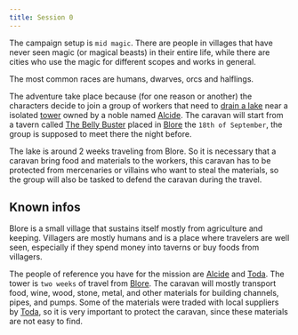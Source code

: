 ```yaml
---
title: Session 0
---
```


The campaign setup is `mid magic`. There are people in villages that have never seen magic (or magical beasts) in their entire life, while there are cities who use the magic for different scopes and works in general.

The most common races are humans, dwarves, orcs and halflings.

The adventure take place because (for one reason or another) the characters decide to join a group of workers that need to [drain a lake](/procedures/drain-a-lake) near a isolated [tower](/places/tower) owned by a noble named [Alcide](/npc/alcide). The caravan will start from a tavern called [The Belly Buster](/places/blore/#the-belly-buster) placed in [Blore](/places/blore) the `18th of September`, the group is supposed to meet there the night before.

The lake is around 2 weeks traveling from Blore. So it is necessary that a caravan bring food and materials to the workers, this caravan has to be protected from mercenaries or villains who want to steal the materials, so the group will also be tasked to defend the caravan during the travel.

## Known infos

Blore is a small village that sustains itself mostly from agriculture and keeping. Villagers are mostly humans and is a place where travelers are well seen, especially if they spend money into taverns or buy foods from villagers.

The people of reference you have for the mission are [Alcide](/npc/alcide) and [Toda](/places/blore#toda). The tower is `two weeks` of travel from [Blore](/places/blore). The caravan will mostly transport food, wine, wood, stone, metal, and other materials for building channels, pipes, and pumps. Some of the materials were traded with local suppliers by [Toda](/places/blore#toda), so it is very important to protect the caravan, since these materials are not easy to find.
